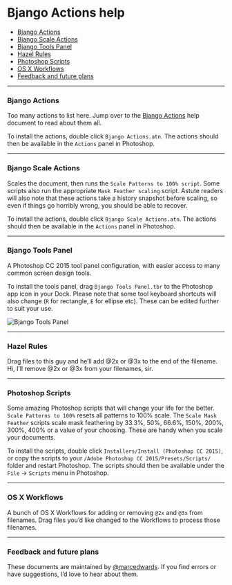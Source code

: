 # Bjango Actions help

- [Bjango Actions](https://github.com/bjango/Bjango-Actions/blob/master/Help/Actions.md)
- [Bjango Scale Actions](https://github.com/bjango/Bjango-Actions/blob/master/Help/Help.md#bjango-scale-actions)
- [Bjango Tools Panel](https://github.com/bjango/Bjango-Actions/blob/master/Help/Help.md#bjango-tools-panel)
- [Hazel Rules](https://github.com/bjango/Bjango-Actions/blob/master/Help/Help.md#hazel-rules)
- [Photoshop Scripts](https://github.com/bjango/Bjango-Actions/blob/master/Help/Help.md#photoshop-scripts)
- [OS X Workflows](https://github.com/bjango/Bjango-Actions/blob/master/Help/Help.md#os-x-workflows)
- [Feedback and future plans](https://github.com/bjango/Bjango-Actions/blob/master/Help/Help.md#feedback-and-future-plans)

-----

### Bjango Actions

Too many actions to list here. Jump over to the [Bjango Actions](https://github.com/bjango/Bjango-Actions/blob/Help/Actions.md) help document to read about them all.

To install the actions, double click `Bjango Actions.atn`. The actions should then be available in the `Actions` panel in Photoshop.

-----

### Bjango Scale Actions

Scales the document, then runs the `Scale Patterns to 100% script`. Some scripts also run the appropriate `Mask Feather scaling` script. Astute readers will also note that these actions take a history snapshot before scaling, so even if things go horribly wrong, you should be able to recover.

To install the actions, double click `Bjango Scale Actions.atn`. The actions should then be available in the `Actions` panel in Photoshop.

-----

### Bjango Tools Panel

A Photoshop CC 2015 tool panel configuration, with easier access to many common screen design tools.

To install the tools panel, drag `Bjango Tools Panel.tbr` to the Photoshop app icon in your Dock. Please note that some tool keyboard shortcuts will also change (`R` for rectangle, `E` for ellipse etc). These can be edited further to suit your use.

![Bjango Tools Panel](tools-panel.png)

-----

### Hazel Rules

Drag files to this guy and he’ll add @2x or @3x to the end of the filename.
Hi, I’ll remove @2x or @3x from your filenames, sir.

-----

### Photoshop Scripts

Some amazing Photoshop scripts that will change your life for the better. `Scale Patterns to 100%` resets all patterns to 100% scale. The `Scale Mask Feather` scripts scale mask feathering by 33.3%, 50%, 66.6%, 150%, 200%, 300%, 400% or a value of your choosing. These are handy when you scale your documents.

To install the scripts, double click `Installers/Install (Photoshop CC 2015)`, or copy the scripts to your `/Adobe Photoshop CC 2015/Presets/Scripts/` folder and restart Photoshop. The scripts should then be available under the `File` → `Scripts` menu in Photoshop.

-----

### OS X Workflows

A bunch of OS X Workflows for adding or removing `@2x` and `@3x` from filenames. Drag files you’d like changed to the Workflows to process those filenames.

-----

### Feedback and future plans

These documents are maintained by [@marcedwards](https://twitter.com/marcedwards). If you find errors or have suggestions, I’d love to hear about them.